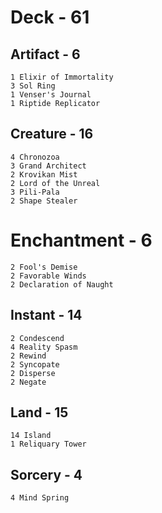 # Deck - 61
## Artifact - 6
	1 Elixir of Immortality
	3 Sol Ring
	1 Venser's Journal
	1 Riptide Replicator
## Creature - 16
	4 Chronozoa
	3 Grand Architect 
	2 Krovikan Mist
	2 Lord of the Unreal
	3 Pili-Pala
	2 Shape Stealer
# Enchantment - 6
	2 Fool's Demise
	2 Favorable Winds
	2 Declaration of Naught
## Instant - 14
	2 Condescend
    4 Reality Spasm
	2 Rewind
	2 Syncopate
	2 Disperse
	2 Negate
## Land - 15
    14 Island
	1 Reliquary Tower
## Sorcery - 4
    4 Mind Spring